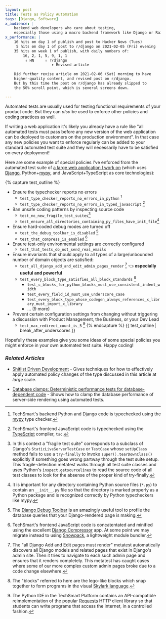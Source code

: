 ```yaml
---
layout: post
title: Tests as Policy Automation
tags: [Django, Software]
x_audience: |
    backend web developers who care about testing,
    especially those using a macro backend framework like Django or Rails
x_performance: |
    16 hits on day 1 of publish and post to Hacker News (Tues)
     5 hits on day 1 of post to r/django on 2021-02-05 (Fri) evening
    35 hits on week 1 of publish, with daily numbers of:
        16, 2, 1, 5, 9, 1, 1
         ↑ HN     ↑ r/django
                     ↑ Revised article
    
    Did further revise article on 2021-02-06 (Sat) morning to have
    higher-quality content, and revised post on r/django.
    But by this time the post on r/django has already slipped to
    the 50% scroll point, which is several screens down.

---
```


Automated tests are usually used for testing functional requirements of your product code. But they can *also* be used to enforce other policies and coding practices as well.

If writing a web application it's likely you already have a rule like "all automated tests must pass before any new version of the web application can be deployed to customers on the production environment". In that case any new policies you want to enforce regularly can be added to your standard automated test suite and they will necessarily have to be satisfied on every deployment!

Here are some example of special policies I've enforced from the automated test suite of [a large web application I work on] (which uses [Django], Python+[mypy], and JavaScript+TypeScript as core technologies):

[a large web application I work on]: /projects/techsmart-platform/
[Django]: https://www.djangoproject.com/
[mypy]: http://mypy-lang.org/index.html

{% capture test_outline %}
* Ensure the typechecker reports no errors
    * <code>test_type_checker_reports_no_errors_in_python</code> [^mypy]
    * <code>test_type_checker_reports_no_errors_in_typed_javascript</code> [^typescript-for-javascript]
* Ban unsafe coding patterns by inspecting source code
    * <code>test_no_new_fragile_test_suites</code>[^fragile-test-suites]
    * <code>test_ensure_all_directories_containing_py_files_have_init_file</code>[^no-init-file]
* Ensure hard-coded debug modes are turned off
    * <code>test_the_debug_toolbar_is_disabled</code> [^debug-toolbar]
    * <code>test_that_compress_is_enabled</code> [^django-compress]
* Ensure test-only environmental settings are correctly configured
    * <code>test_that_tests_do_not_send_real_emails</code>
* Ensure invariants that should apply to all types of a large/unbounded number of domain objects are satisfied:
    * <code>test_all_django_add_and_edit_admin_pages_render</code> [^admin-pages-render-metatest] 👈 **especially useful and powerful**
    * <code>test_every_block_type_satisfies_all_block_standards</code> [^blocks]
        * <code>test_c_blocks_for_python_blocks_must_use_consistent_indent_width</code>
        * <code>test_every_field_id_must_use_underscore_case</code>
        * <code>test_every_block_type_whose_codegen_always_references_x_library_must_import_x_library</code>
        * ... (9 more)
* Prevent certain configuration settings from changing without triggering a discussion with Product Management, the Business, or your Dev Lead
    * <code>test_max_redirect_count_is_5</code> [^requests-redirect-count]
{% endcapture %}
{{ test_outline | break_after_underscores }}

Hopefully these examples give you some ideas of some special policies you might enforce in your own automated test suite. Happy coding!

[^mypy]: TechSmart's backend Python and Django code is typechecked using the [mypy](http://mypy-lang.org/) type checker.

[^typescript-for-javascript]: TechSmart's frontend JavaScript code is typechecked using the [TypeScript](https://www.typescriptlang.org/) compiler, `tsc`.

[^fragile-test-suites]: In this context a "fragile test suite" corresponds to a subclass of Django's `StaticLiveServerTestCase` or `TestCase` whose `setUpClass` method fails to use a `try-finally` to invoke `super().tearDownClass()` explicitly if something goes wrong partway through the test suite setup. This fragile-detection metatest walks through all test suite classes and uses Python's `inspect.getsourcelines` to read the source code of all test classes to look for the absense of the proper kind of try-finally.

[^no-init-file]: It is important for any directory containing Python source files (`*.py`) to contain an `__init__.py` file so that the directory is marked properly as a Python package and is recognized correctly by Python typecheckers like mypy.

[^debug-toolbar]: The [Django Debug Toolbar](https://github.com/jazzband/django-debug-toolbar#readme) is an amazingly useful tool to profile the database queries that your Django-rendered page is making.

[^django-compress]: TechSmart's frontend JavaScript code is concatentated and minified using the excellent [Django Compressor](https://pypi.org/project/django-compressor/) app. At some point we may migrate instead to using [Snowpack](https://www.snowpack.dev/), a lightweight module bundler.

[^admin-pages-render-metatest]: The "all Django Add and Edit pages must render" metatest automatically discovers all Django models and related pages that exist in Django's admin site. Then it tries to navigate to each such admin page and ensures that it renders completely. This metatest has caught cases where some of our more complex custom admin pages broke due to a code change elsewhere.

[^blocks]: The "blocks" referred to here are the lego-like blocks which snap together to form programs in the visual [Skylark language](/projects/skylark/).

[^requests-redirect-count]: The Python IDE <!-- TODO: Make non-redirecting DPython project page --> in the TechSmart Platform contains an API-compatible reimplementation of the popular [Requests](https://pypi.org/project/requests/) HTTP client library so that students can write programs that access the internet, in a controlled fashion.

### *Related Articles*

* <a href="https://sirupsen.com/shitlists/" class="external">Shitlist Driven Development</a> - Gives techniques for how to effectively apply automated policy changes of the type discussed in this article at *large* scale.
<!-- * [Performance Testing](/articles/2018/06/02/performance-testing/) -->
* [Database clamps: Deterministic performance tests for database-dependent code](/articles/2021/02/09/database-clamps-deterministic-performance-tests-for-database-dependent-code/) - Shows how to clamp the database performance of server-side rendering using automated tests.